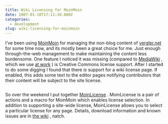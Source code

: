 ```yaml
---
title: Wiki Licensing for MoinMoin
date: 2007-01-10T17:11:10.000Z
categories:
  - development
slug: wiki-licensing-for-moinmoin
---
```

I’ve been using [MoinMoin][1]  for managing the non-blog content of [yergler.net][2]  for some time now, and its mostly been a great choice for me. Just enough through-the-web management to make maintaining the content less burdensome. One feature I noticed it was missing (compared to [MediaWiki][3] , which we use [at work][4] ) is Creative Commons license support. After I started to do some digging I found that there _is_ support for a wiki license page. If enabled, this adds some text to the editor pages notifying contributors that their content will be subject to the site license.

<div class="figure align-center">
  <img alt="" src="http://yergler.net/blog/wp-content/uploads/2007/01/moinlicense.png" />
</div>

So over the weekend I put together [MoinLicense][5] . MoinLicense is a pair of actions and a macro for MoinMoin which enables license selection. In addition to supporting a site-wide license, MoinLicense allows you to select a particular license for any page. Details, download information and known issues are in [the wiki][5] , natch.



 [1]: http://moinmoin.wikiwikiweb.de/
 [2]: http://yergler.net
 [3]: http://mediawiki.org
 [4]: http://wiki.creativecommons.org
 [5]: http://yergler.net/MoinLicense
